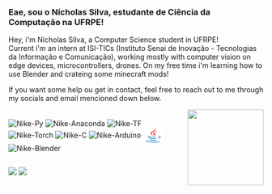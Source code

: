 ### Eae, sou o Nícholas Silva, estudante de Ciência da Computação na UFRPE!
Hey, i'm Nícholas Silva, a Computer Science student in UFRPE!
<br>Current i'm an intern at ISI-TICs (Instituto Senai de  Inovação - Tecnologias da Informação e Comunicação), working mostly with computer vision on edge devices, microcontrollers, drones. On my free time i'm learning how to use Blender and crateing some minecraft mods!

If you want some help ou get in contact, feel free to reach out to me through my socials and email mencioned down below.

<img align="right" height="150" width="150" src="https://user-images.githubusercontent.com/61706973/175327627-698007fc-9ba0-45ff-958c-54b5e4f8ffeb.gif">
  
  <div style="display: inline_block" align="left"><br>
  <img align="center" alt="Nike-Py" height="30" width="40" src="https://cdn.jsdelivr.net/gh/devicons/devicon@latest/icons/python/python-original.svg"/>            
  <img align="center" alt="Nike-Anaconda" height="30" width="40"  src="https://cdn.jsdelivr.net/gh/devicons/devicon@latest/icons/anaconda/anaconda-original.svg" />  
  <img align="center" alt="Nike-TF" height="30" width="40" src="https://cdn.jsdelivr.net/gh/devicons/devicon@latest/icons/tensorflow/tensorflow-original.svg" />
  <img align="center" alt="Nike-Torch" height="30" width="40" src="https://cdn.jsdelivr.net/gh/devicons/devicon@latest/icons/pytorch/pytorch-original.svg" />
  <img align="center" alt="Nike-C" height="30" width="40" src="https://cdn.jsdelivr.net/gh/devicons/devicon/icons/c/c-original.svg"> 
  <img align="center" alt="Nike-Arduino" height="30" width="40" src="https://cdn.jsdelivr.net/gh/devicons/devicon@latest/icons/arduino/arduino-original.svg"/>
  <img align="center" alt="Nike-Java" height="30" width="40" src="https://raw.githubusercontent.com/devicons/devicon/master/icons/java/java-original.svg"/>
  <img align="center" alt="Nike-Blender" height="30" width="40" src="https://cdn.jsdelivr.net/gh/devicons/devicon@latest/icons/blender/blender-original.svg"/>
  
          
  <!--<img align="center" alt="Nike-Spring" height="30" width="40" src="https://cdn.jsdelivr.net/gh/devicons/devicon/icons/spring/spring-original.svg"> -->   
  <!--<img align="center" alt="Nike-HTML" height="30" width="40" src="https://raw.githubusercontent.com/devicons/devicon/master/icons/html5/html5-original.svg">
  <img align="center" alt="Nike-CSS" height="30" width="40" src="https://raw.githubusercontent.com/devicons/devicon/master/icons/css3/css3-original.svg"> -->
        

  

  <!--<img align="right" alt="Nike-Pic" height="150" style="border-radius:50px;" src="https://user-images.githubusercontent.com/61706973/175327627-698007fc-9ba0-45ff-958c-54b5e4f8ffeb.gif">-->
 </div>

  ##
  
  <div> 
  <a href="https://www.instagram.com/ncs.004/" target="_blank"><img src="https://img.shields.io/badge/-Instagram-%23E4405F?style=for-the-badge&logo=instagram&logoColor=white" target="_blank"></a>
  <a href = "mailto:nichcs@gmail.com"><img src="https://img.shields.io/badge/-Gmail-%23333?style=for-the-badge&logo=gmail&logoColor=white" target="_blank"></a> 
</div> 
